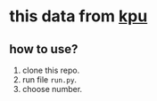 # this data from [kpu](https://pemilu2024.kpu.go.id/)

## how to use?

1. clone this repo.
2. run file `run.py`.
3. choose number.
